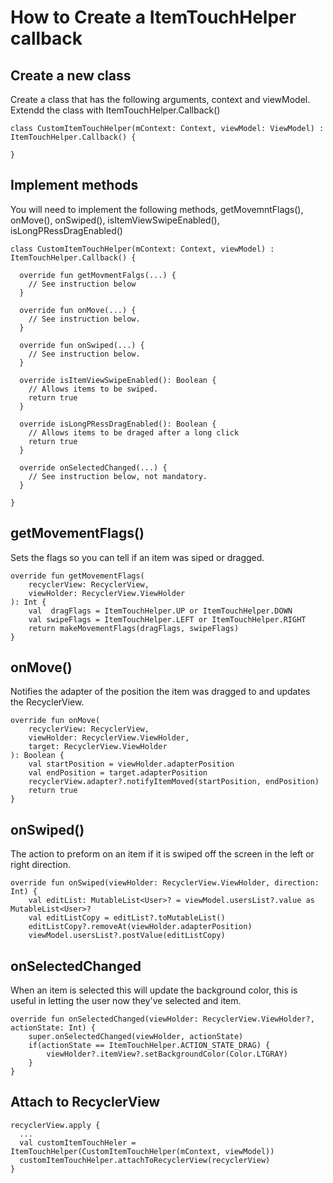 # How to Create a ItemTouchHelper callback

## Create a new class
Create a class that has the following arguments, context and viewModel. Extendd the class with ItemTouchHelper.Callback()

```
class CustomItemTouchHelper(mContext: Context, viewModel: ViewModel) : ItemTouchHelper.Callback() {

}
```

## Implement methods
You will need to implement the following methods, getMovemntFlags(), onMove(), onSwiped(), isItemViewSwipeEnabled(), isLongPRessDragEnabled()
```
class CustomItemTouchHelper(mContext: Context, viewModel) : ItemTouchHelper.Callback() {

  override fun getMovmentFalgs(...) {
    // See instruction below
  }
  
  override fun onMove(...) {
    // See instruction below. 
  }
  
  override fun onSwiped(...) {
    // See instruction below. 
  }
  
  override isItemViewSwipeEnabled(): Boolean {
    // Allows items to be swiped. 
    return true
  }
  
  override isLongPRessDragEnabled(): Boolean {
    // Allows items to be draged after a long click
    return true
  }
  
  override onSelectedChanged(...) {
    // See instruction below, not mandatory. 
  }

}
```

## getMovementFlags()
Sets the flags so you can tell if an item was siped or dragged. 
```
override fun getMovementFlags(
    recyclerView: RecyclerView,
    viewHolder: RecyclerView.ViewHolder
): Int {
    val  dragFlags = ItemTouchHelper.UP or ItemTouchHelper.DOWN
    val swipeFlags = ItemTouchHelper.LEFT or ItemTouchHelper.RIGHT
    return makeMovementFlags(dragFlags, swipeFlags)
}
```


## onMove()
Notifies the adapter of the position the item was dragged to and updates the RecyclerView. 

```
override fun onMove(
    recyclerView: RecyclerView,
    viewHolder: RecyclerView.ViewHolder,
    target: RecyclerView.ViewHolder
): Boolean {
    val startPosition = viewHolder.adapterPosition
    val endPosition = target.adapterPosition
    recyclerView.adapter?.notifyItemMoved(startPosition, endPosition)
    return true
}

```

## onSwiped()
The action to preform on an item if it is swiped off the screen in the left or right direction. 
```
override fun onSwiped(viewHolder: RecyclerView.ViewHolder, direction: Int) {
    val editList: MutableList<User>? = viewModel.usersList?.value as MutableList<User>?
    val editListCopy = editList?.toMutableList()
    editListCopy?.removeAt(viewHolder.adapterPosition)
    viewModel.usersList?.postValue(editListCopy)
```

## onSelectedChanged
When an item is selected this will update the background color, this is useful in letting the user now they've selected and item. 
```
override fun onSelectedChanged(viewHolder: RecyclerView.ViewHolder?, actionState: Int) {
    super.onSelectedChanged(viewHolder, actionState)
    if(actionState == ItemTouchHelper.ACTION_STATE_DRAG) {
        viewHolder?.itemView?.setBackgroundColor(Color.LTGRAY)
    }
}
```

## Attach to RecyclerView

```
recyclerView.apply {
  ...
  val customItemTouchHeler = ItemTouchHelper(CustomItemTouchHelper(mContext, viewModel))
  customItemTouchHelper.attachToRecyclerView(recyclerView)
}
```
